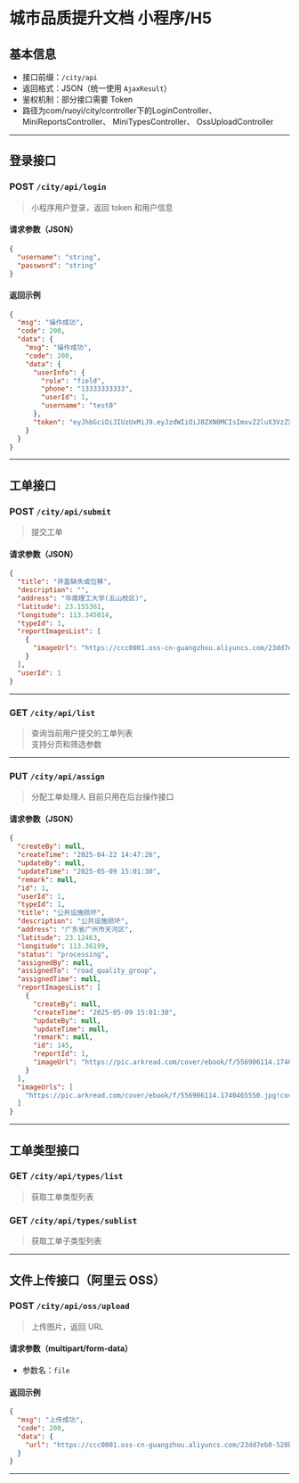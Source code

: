 # 城市品质提升文档 小程序/H5

## 基本信息

- 接口前缀：`/city/api`
- 返回格式：JSON（统一使用 `AjaxResult`）
- 鉴权机制：部分接口需要 Token
- 路径为com/ruoyi/city/controller下的LoginController、 MiniReportsController、 MiniTypesController、 OssUploadController

---

## 登录接口

### POST `/city/api/login`

> 小程序用户登录，返回 token 和用户信息

#### 请求参数（JSON）

```json
{
  "username": "string",
  "password": "string"
}
```

#### 返回示例

```json
{
  "msg": "操作成功",
  "code": 200,
  "data": {
    "msg": "操作成功",
    "code": 200,
    "data": {
      "userInfo": {
        "role": "field",
        "phone": "13333333333",
        "userId": 1,
        "username": "test0"
      },
      "token": "eyJhbGciOiJIUzUxMiJ9.eyJzdWIiOiJ0ZXN0MCIsImxvZ2luX3VzZXJfa2V5IjoiMWVlZDRmMTMtZTUwYy00YmViLThkZWUtMjliMjNmZThjNzgxIn0.NtEhUscx_tu1wHWWMP5FEXdaSUYKYNRlJxYDjXdrC-SZ5T9Uco7hdPPhl8IkcMgm8rAhCO2Yu-AZfzDgD4QazQ"
    }
  }
}
```

---

## 工单接口

### POST `/city/api/submit`

> 提交工单

#### 请求参数（JSON）

```json
{
  "title": "井盖缺失或位移",
  "description": "",
  "address": "华南理工大学(五山校区)",
  "latitude": 23.155361,
  "longitude": 113.345014,
  "typeId": 1,
  "reportImagesList": [
    {
      "imageUrl": "https://ccc0001.oss-cn-guangzhou.aliyuncs.com/23dd7eb0-520b-43e3-b000-275515e2569c.jpeg"
    }
  ],
  "userId": 1
}
```

---

### GET `/city/api/list`

> 查询当前用户提交的工单列表  
> 支持分页和筛选参数

---

### PUT `/city/api/assign`

> 分配工单处理人 目前只用在后台操作接口

#### 请求参数（JSON）

```json
{
  "createBy": null,
  "createTime": "2025-04-22 14:47:26",
  "updateBy": null,
  "updateTime": "2025-05-09 15:01:30",
  "remark": null,
  "id": 1,
  "userId": 1,
  "typeId": 1,
  "title": "公共设施损坏",
  "description": "公共设施损坏",
  "address": "广东省广州市天河区",
  "latitude": 23.12463,
  "longitude": 113.36199,
  "status": "processing",
  "assignedBy": null,
  "assignedTo": "road_quality_group",
  "assignedTime": null,
  "reportImagesList": [
    {
      "createBy": null,
      "createTime": "2025-05-09 15:01:30",
      "updateBy": null,
      "updateTime": null,
      "remark": null,
      "id": 145,
      "reportId": 1,
      "imageUrl": "https://pic.arkread.com/cover/ebook/f/556906114.1740465550.jpg!cover_default.jpg"
    }
  ],
  "imageUrls": [
    "https://pic.arkread.com/cover/ebook/f/556906114.1740465550.jpg!cover_default.jpg"
  ]
}
```

---

## 工单类型接口

### GET `/city/api/types/list`

> 获取工单类型列表

### GET `/city/api/types/sublist`

> 获取工单子类型列表

---

## 文件上传接口（阿里云 OSS）

### POST `/city/api/oss/upload`

> 上传图片，返回 URL

#### 请求参数（multipart/form-data）

- 参数名：`file`

#### 返回示例

```json
{
  "msg": "上传成功",
  "code": 200,
  "data": {
    "url": "https://ccc0001.oss-cn-guangzhou.aliyuncs.com/23dd7eb0-520b-43e3-b000-275515e2569c.jpeg"
  }
}
```

---
